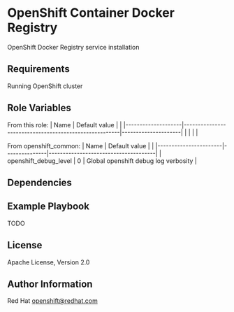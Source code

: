 OpenShift Container Docker Registry
===================================

OpenShift Docker Registry  service installation

Requirements
------------

Running OpenShift cluster

Role Variables
--------------

From this role:
| Name               | Default value                                         |                     |
|--------------------|-------------------------------------------------------|---------------------|
|                    |                                                       |                     |

From openshift_common:
| Name                  | Default value |                                      |
|-----------------------|---------------|--------------------------------------|
| openshift_debug_level | 0             | Global openshift debug log verbosity |


Dependencies
------------

Example Playbook
----------------

TODO

License
-------

Apache License, Version 2.0

Author Information
------------------

Red Hat openshift@redhat.com

